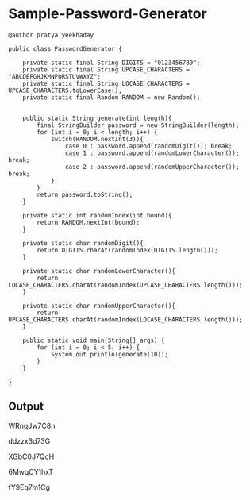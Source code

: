 # Sample-Password-Generator
	
	@author pratya yeekhaday
	
	public class PasswordGenerator {

		private static final String DIGITS = "0123456789";
		private static final String UPCASE_CHARACTERS = "ABCDEFGHJKMNPQRSTUVWXYZ";
		private static final String LOCASE_CHARACTERS = UPCASE_CHARACTERS.toLowerCase();
		private static final Random RANDOM = new Random();


		public static String generate(int length){
			final StringBuilder password = new StringBuilder(length);
			for (int i = 0; i < length; i++) {
				switch(RANDOM.nextInt(3)){
					case 0 : password.append(randomDigit()); break;
					case 1 : password.append(randomLowerCharacter()); break;
					case 2 : password.append(randomUpperCharacter()); break;
				}
			}
			return password.toString();
		}

		private static int randomIndex(int bound){
			return RANDOM.nextInt(bound);
		}

		private static char randomDigit(){
			return DIGITS.charAt(randomIndex(DIGITS.length()));
		}

		private static char randomLowerCharacter(){
			return LOCASE_CHARACTERS.charAt(randomIndex(UPCASE_CHARACTERS.length()));
		}

		private static char randomUpperCharacter(){
			return UPCASE_CHARACTERS.charAt(randomIndex(LOCASE_CHARACTERS.length()));
		}

		public static void main(String[] args) {
			for (int i = 0; i < 5; i++) {
				System.out.println(generate(10));
			}
		}
	
	}
## Output

WRnqJw7C8n

ddzzx3d73G

XGbC0J7QcH

6MwqCY1hxT

fY9Eq7m1Cg
